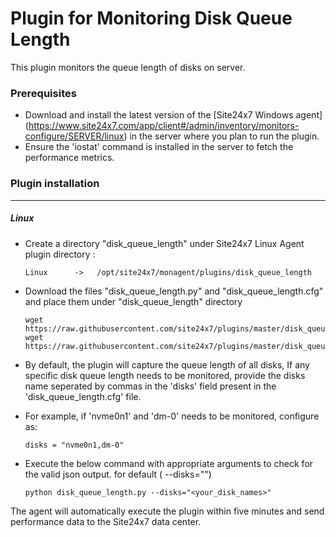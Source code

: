 # Plugin for Monitoring Disk Queue Length

This plugin monitors the queue length of disks on server.

### Prerequisites

- Download and install the latest version of the [Site24x7 Windows agent] (https://www.site24x7.com/app/client#/admin/inventory/monitors-configure/SERVER/linux) in the server where you plan to run the plugin.
- Ensure the 'iostat' command is installed in the server to fetch the performance metrics.

### Plugin installation

---

##### Linux

- Create a directory "disk_queue_length" under Site24x7 Linux Agent plugin directory :

      Linux      ->   /opt/site24x7/monagent/plugins/disk_queue_length

- Download the files "disk_queue_length.py" and "disk_queue_length.cfg" and place them under "disk_queue_length" directory

      wget https://raw.githubusercontent.com/site24x7/plugins/master/disk_queue_length/disk_queue_length.py
      wget https://raw.githubusercontent.com/site24x7/plugins/master/disk_queue_length/disk_queue_length.cfg

      
-  By default, the plugin will capture the queue length of all disks,  If any specific disk queue length needs to be monitored, provide the disks name seperated by commas in the 'disks' field present in the 'disk_queue_length.cfg' file.

- For example, if 'nvme0n1' and  'dm-0' needs to be monitored, configure as:

      disks = "nvme0n1,dm-0"

- Execute the below command with appropriate arguments to check for the valid json output. for default ( --disks="")

      python disk_queue_length.py --disks="<your_disk_names>"
      
The agent will automatically execute the plugin within five minutes and send performance data to the Site24x7 data center.

